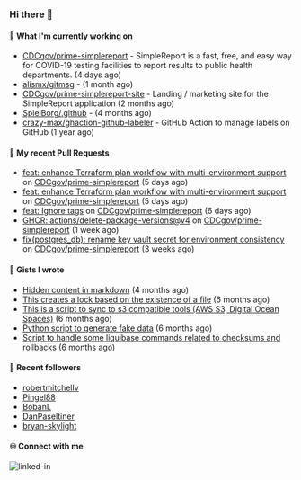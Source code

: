 ### Hi there 👋

#### 🚀 What I'm currently working on

- [CDCgov/prime-simplereport](https://github.com/CDCgov/prime-simplereport) - SimpleReport is a fast, free, and easy way for COVID-19 testing facilities to report results to public health departments. (4 days ago)
- [alismx/gitmsg](https://github.com/alismx/gitmsg) -  (1 month ago)
- [CDCgov/prime-simplereport-site](https://github.com/CDCgov/prime-simplereport-site) - Landing / marketing site for the SimpleReport application (2 months ago)
- [SpielBorg/.github](https://github.com/SpielBorg/.github) -  (4 months ago)
- [crazy-max/ghaction-github-labeler](https://github.com/crazy-max/ghaction-github-labeler) - GitHub Action to manage labels on GitHub (1 year ago)

#### 🔨 My recent Pull Requests

- [feat: enhance Terraform plan workflow with multi-environment support](https://github.com/CDCgov/prime-simplereport/pull/6826) on [CDCgov/prime-simplereport](https://github.com/CDCgov/prime-simplereport) (5 days ago)
- [feat: enhance Terraform plan workflow with multi-environment support](https://github.com/CDCgov/prime-simplereport/pull/6825) on [CDCgov/prime-simplereport](https://github.com/CDCgov/prime-simplereport) (5 days ago)
- [feat: Ignore tags](https://github.com/CDCgov/prime-simplereport/pull/6823) on [CDCgov/prime-simplereport](https://github.com/CDCgov/prime-simplereport) (6 days ago)
- [GHCR: actions/delete-package-versions@v4](https://github.com/CDCgov/prime-simplereport/pull/6757) on [CDCgov/prime-simplereport](https://github.com/CDCgov/prime-simplereport) (1 week ago)
- [fix(postgres_db): rename key vault secret for environment consistency](https://github.com/CDCgov/prime-simplereport/pull/6695) on [CDCgov/prime-simplereport](https://github.com/CDCgov/prime-simplereport) (3 weeks ago)

#### 📓 Gists I wrote

- [Hidden content in markdown](https://gist.github.com/cffeb79c933f98279c46906f390fd3a0) (4 months ago)
- [This creates a lock based on the existence of a file](https://gist.github.com/6bb524c02a636a478f49d7387f57869b) (6 months ago)
- [This is a script to sync to s3 compatible tools (AWS S3, Digital Ocean Spaces)](https://gist.github.com/7a42ab3b5203a9eca579f0a80a9dc63b) (6 months ago)
- [Python script to generate fake data](https://gist.github.com/ea13a03b628e2d682334c0adf38400c5) (6 months ago)
- [Script to handle some liquibase commands related to checksums and rollbacks](https://gist.github.com/ac68b4781c7c500bf5c2aa9bd4aaff7c) (6 months ago)

#### 👯 Recent followers

- [robertmitchellv](https://github.com/robertmitchellv)
- [Pingel88](https://github.com/Pingel88)
- [BobanL](https://github.com/BobanL)
- [DanPaseltiner](https://github.com/DanPaseltiner)
- [bryan-skylight](https://github.com/bryan-skylight)

#### ♾️ Connect with me
[<img align="left" alt="linked-in" src="https://img.shields.io/badge/linkedin-%230077B5.svg?&style=for-the-badge&logo=linkedin&logoColor=white" />](https://www.linkedin.com/in/alismx)

